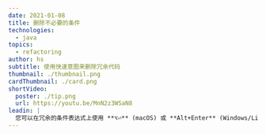 ```yaml
---
date: 2021-01-08
title: 删除不必要的条件
technologies:
  - java
topics:
  - refactoring
author: hs
subtitle: 使用快速意图来删除冗余代码
thumbnail: ./thumbnail.png
cardThumbnail: ./card.png
shortVideo:
  poster: ./tip.png
  url: https://youtu.be/MnN2z3WSaN8
leadin: |
  您可以在冗余的条件表达式上使用 **⌥⏎** (macOS) 或 **Alt+Enter** (Windows/Linux) 来显示上下文操作的选项。 然后您可以删除冗余的代码了。
---
```


